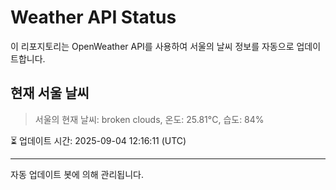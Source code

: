 
# Weather API Status

이 리포지토리는 OpenWeather API를 사용하여 서울의 날씨 정보를 자동으로 업데이트합니다.

## 현재 서울 날씨
> 서울의 현재 날씨: broken clouds, 온도: 25.81°C, 습도: 84%

⏳ 업데이트 시간: 2025-09-04 12:16:11 (UTC)

---
자동 업데이트 봇에 의해 관리됩니다.
